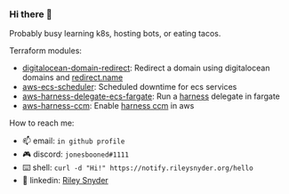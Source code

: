 ### Hi there 👋

Probably busy learning k8s, hosting bots, or eating tacos.

Terraform modules:
- [digitalocean-domain-redirect](https://github.com/rssnyder/terraform-digitalocean-domain-redirect): Redirect a domain using digitalocean domains and [redirect.name](http://redirect.name/)
- [aws-ecs-scheduler](https://github.com/rssnyder/terraform-aws-ecs-scheduler): Scheduled downtime for ecs services
- [aws-harness-delegate-ecs-fargate](https://github.com/rssnyder/terraform-aws-harness-delegate-ecs-fargate): Run a [harness](https://harness.io/) delegate in fargate
- [aws-harness-ccm](https://github.com/rssnyder/terraform-aws-harness-ccm): Enable [harness ccm](https://harness.io/products/cloud-cost) in aws

How to reach me:
  - 📫 email: `in github profile`
  - 🎮 discord: `jonesbooned#1111`
  - ⌨️ shell: `curl -d "Hi!" https://notify.rileysnyder.org/hello`
  - 🤵 linkedin: [Riley Snyder](https://www.linkedin.com/in/rileysnyder/)
